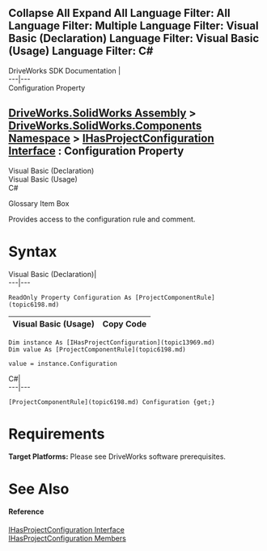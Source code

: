 Collapse All Expand All Language Filter: All  Language Filter: Multiple  Language Filter: Visual Basic (Declaration) Language Filter: Visual Basic (Usage) Language Filter: C#  
---  
DriveWorks SDK Documentation  |   
---|---  
Configuration Property   
  
[DriveWorks.SolidWorks Assembly](topic13342.md) > [DriveWorks.SolidWorks.Components Namespace](topic13925.md) > [IHasProjectConfiguration Interface](topic13969.md) : Configuration Property  
---  
  
Visual Basic (Declaration)    
Visual Basic (Usage)    
C# 

Glossary Item Box

Provides access to the configuration rule and comment. 

# Syntax

Visual Basic (Declaration)|   
---|---  
      
    
    ReadOnly Property Configuration As [ProjectComponentRule](topic6198.md)  
  
Visual Basic (Usage)| Copy Code  
---|---  
      
    
    Dim instance As [IHasProjectConfiguration](topic13969.md)
    Dim value As [ProjectComponentRule](topic6198.md)
     
    value = instance.Configuration  
  
C#|   
---|---  
      
    
    [ProjectComponentRule](topic6198.md) Configuration {get;}  
  
# Requirements

**Target Platforms:** Please see DriveWorks software prerequisites.

# See Also

#### Reference

[IHasProjectConfiguration Interface](topic13969.md)   
[IHasProjectConfiguration Members](topic13970.md)


